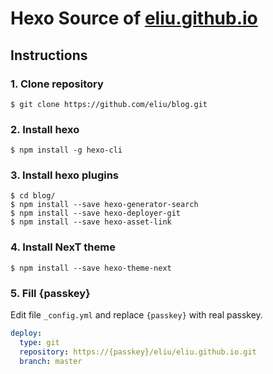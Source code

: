 # Hexo Source of [eliu.github.io](https://eliu.github.io)

## Instructions

### 1. Clone repository

```shell
$ git clone https://github.com/eliu/blog.git
```

### 2. Install hexo

```shell
$ npm install -g hexo-cli
```

### 3. Install hexo plugins

```shell
$ cd blog/
$ npm install --save hexo-generator-search
$ npm install --save hexo-deployer-git
$ npm install --save hexo-asset-link
```

### 4. Install NexT theme

```shell
$ npm install --save hexo-theme-next
```

### 5. Fill {passkey}

Edit file `_config.yml` and replace `{passkey}` with real passkey.

```yaml
deploy:
  type: git
  repository: https://{passkey}/eliu/eliu.github.io.git
  branch: master
```



